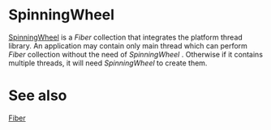 SpinningWheel
========

[SpinningWheel](vsrc/SpinningWheel.vala) is a _Fiber_ collection that integrates the platform thread library. An application may contain only main thread which can perform _Fiber_  collection without the need of _SpinningWheel_ . Otherwise if it contains multiple threads, it will need _SpinningWheel_ to create them. 

See also
=========

[Fiber](../fiber/README.md)
 
